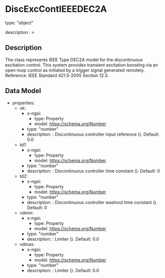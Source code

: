 # DiscExcContIEEEDEC2A
type: "object"
description : >
## Description
The class represents IEEE Type DEC2A model for the discontinuous excitation control. This system provides transient excitation boosting via an open-loop control as initiated by a trigger signal generated remotely.  Reference: IEEE Standard 421.5-2005 Section 12.3.

## Data Model
  - properties:
    - vk:
      - x-ngsi:
        - type: Property
        - model: https://schema.org/Number
      - type: "number"
      - description: : Discontinuous controller input reference (). Default: 0.0
    - td1:
      - x-ngsi:
        - type: Property
        - model: https://schema.org/Number
      - type: "number"
      - description: : Discontinuous controller time constant (). Default: 0
    - td2:
      - x-ngsi:
        - type: Property
        - model: https://schema.org/Number
      - type: "number"
      - description: : Discontinuous controller washout time constant (). Default: 0
    - vdmin:
      - x-ngsi:
        - type: Property
        - model: https://schema.org/Number
      - type: "number"
      - description: : Limiter (). Default: 0.0
    - vdmax:
      - x-ngsi:
        - type: Property
        - model: https://schema.org/Number
      - type: "number"
      - description: : Limiter (). Default: 0.0
